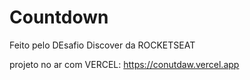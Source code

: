 # Countdown

Feito pelo DEsafio Discover da ROCKETSEAT

projeto no ar com VERCEL: https://conutdaw.vercel.app
